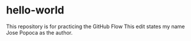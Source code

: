 # hello-world
This repository is for practicing the GitHub Flow
This edit states my name Jose Popoca as the author.
